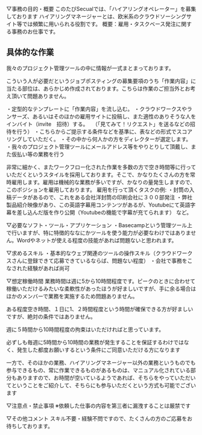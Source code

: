 
▽事務の目的・概要
このたびSecualでは、「ハイアリングオペレーター」を募集しております
ハイアリングマネージャーとは、欧米系のクラウドソーシングサイト等では頻繁に用いられる役割です。
概要：雇用・タスクベース発注に関する事務のお仕事です。


具体的な作業
---------------------------------------------------


我々のプロジェクト管理ツールの中に情報が一式まとまっております。

こういう人が必要だというジョブポスティングの募集要項のうち「作業内容」に当たる部位は、あらかじめ作成されております。こちらは作業のご担当外とお考え頂いて問題ありません。


・定型的なテンプレートに「作業内容」を流し込む。
・クラウドワークスやランサーズ、あるいはそのほかの雇用サイトに投稿し、また適性のありそうな人をインバイト（invite　招待）する。
　（「見てみて！リクエスト」を送るなどの招待を行う）
・こちらからご提示する条件などを基準に、表などの形式でスコアリングしていただく。
・その中から何人かの方をディレクターが​​選定します。
・我々のプロジェクト管理ツールにメールアドレス等をやりとりして頂戴し、また仮払い等の業務を行う


非常に細かく、またワークフロー化された作業を多数の方で空き時間等に行っていただくというスタイルを採用しております。そこで、かなりたくさんの方を常時雇用します。雇用は機械的な業務が多いですが、かなりの量発生しますので、このポジションを雇用しております。
雇用を行って頂くタスクの例:
・封筒の入稿データがあるので、これをある会社洋封筒の印刷会社に３００部発注
・弊社製品紹介映像があり、この英語字幕用コンテンツがあるが、Youtubeにて英語字幕を差し込んだ版を作り公開（Youtubeの機能で字幕が充てられます）
など。


▽必要なソフト・ツール・アプリケーション
・Basecampという管理ツール上で行いますが、特に特徴的ななにかツールを使う能力が必要なわけではありません。Wordやネットが使える程度の技能があれば問題ないと思われます。


▽求めるスキル
・基本的なウェブ関連のツールの操作スキル（クラウドワークスさんに登録できて応募できているならば、問題ない程度）
・会社で事務をこなされた経験があれば尚可

▽想定稼働時間
業務時間は週に5から10時間程度です。ピークのときに合わせて稼働いただけるみたいな柔軟性があったほうが好ましいですが、手に余る場合はほかのメンバーで業務を実施するため問題ありません。

ある程度空き時間、１日に1、２時間程度という時間が確保できる方が好ましいですが、絶対の条件ではありません。

週に５時間から10時間程度の拘束はいただければと思っています。

必ずしも毎週に5時間から10時間の業務が発生することを保証するわけではなく、発生した都度お願いするという条件にご同意いただける方になります

一方で、そのほかの業務、ハイアリングマネージャー以外の業務というものでも参与できるもの、常に作業できるものがあるものは、マニュアル化されている部分もありますので、お時間が空いているようであれば、そちらをやっていただいてということをご紹介して、そちらにも参与いただくという方式も可能でございます


▽注意点・禁止事項
※依頼した仕事の内容を第三者に漏洩することは厳禁です

▽その他コメント
スキル不要・経験不問ですので、たくさんの方のご応募をお待ちしております。
